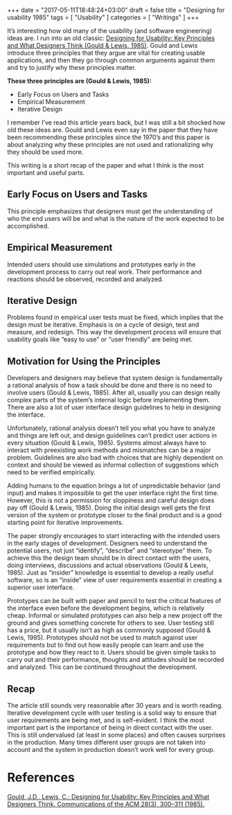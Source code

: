 +++
date = "2017-05-11T18:48:24+03:00"
draft = false
title = "Designing for usability 1985"
tags = [ "Usability" ]
categories = [ "Writings" ]
+++

It’s interesting how old many of the usability (and software engineering) ideas are. I run into an old classic: [Designing for Usability: Key Principles and What Designers Think (Gould & Lewis, 1985)](http://dl.acm.org/citation.cfm?id=3170). Gould and Lewis introduce three principles that they argue are vital for creating usable applications, and then they go through common arguments against them and try to justify why these principles matter.

__These three principles are (Gould & Lewis, 1985):__

- Early Focus on Users and Tasks
- Empirical Measurement
- Iterative Design

I remember I’ve read this article years back, but I was still a bit shocked how old these ideas are. Gould and Lewis even say in the paper that they have been recommending these principles since the 1970’s and this paper is about analyzing why these principles are not used and rationalizing why they should be used more.

This writing is a short recap of the paper and what I think is the most important and useful parts.

## Early Focus on Users and Tasks

This principle emphasizes that designers must get the understanding of who the end users will be and what is the nature of the work expected to be accomplished.

## Empirical Measurement

Intended users should use simulations and prototypes early in the development process to carry out real work. Their performance and reactions should be observed, recorded and analyzed.

## Iterative Design

Problems found in empirical user tests must be fixed, which implies that the design must be iterative. Emphasis is on a cycle of design, test and measure, and redesign. This way the development process will ensure that usability goals like “easy to use” or “user friendly” are being met.

## Motivation for Using the Principles

Developers and designers may believe that system design is fundamentally a rational analysis of how a task should be done and there is no need to involve users (Gould & Lewis, 1985). After all, usually you can design really complex parts of the system’s internal logic before implementing them. There are also a lot of user interface design guidelines to help in designing the interface.

Unfortunately, rational analysis doesn’t tell you what you have to analyze and things are left out, and design guidelines can’t predict user actions in every situation (Gould & Lewis, 1985). Systems almost always have to interact with preexisting work methods and mismatches can be a major problem. Guidelines are also bad with choices that are highly dependent on context and should be viewed as informal collection of suggestions which need to be verified empirically.

Adding humans to the equation brings a lot of unpredictable behavior (and input) and makes it impossible to get the user interface right the first time. However, this is not a permission for sloppiness and careful design does pay off (Gould & Lewis, 1985). Doing the initial design well gets the first version of the system or prototype closer to the final product and is a good starting point for iterative improvements.

The paper strongly encourages to start interacting with the intended users in the early stages of development. Designers need to understand the potential users, not just “identify”, “describe” and “stereotype” them. To achieve this the design team should be in direct contact with the users, doing interviews, discussions and actual observations (Gould & Lewis, 1985). Just as “insider” knowledge is essential to develop a really useful software, so is an “inside” view of user requirements essential in creating a superior user interface.

Prototypes can be built with paper and pencil to test the critical features of the interface even before the development begins, which is relatively cheap. Informal or simulated prototypes can also help a new project off the ground and gives something concrete for others to see. User testing still has a price, but it usually isn’t as high as commonly supposed (Gould & Lewis, 1985). Prototypes should not be used to match against user requirements but to find out how easily people can learn and use the prototype and how they react to it. Users should be given simple tasks to carry out and their performance, thoughts and attitudes should be recorded and analyzed. This can be continued throughout the development.

## Recap

The article still sounds very reasonable after 30 years and is worth reading. Iterative development cycle with user testing is a solid way to ensure that user requirements are being met, and is self-evident. I think the most important part is the importance of being in direct contact with the user. This is still undervalued (at least in some places) and often causes surprises in the production. Many times different user groups are not taken into account and the system in production doesn’t work well for every group.

# References

[Gould, J.D., Lewis, C.: Designing for Usability: Key Principles and What Designers Think. Communications of the ACM 28(3), 300–311 (1985).](http://dl.acm.org/citation.cfm?id=3170)

